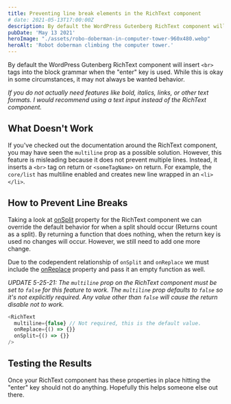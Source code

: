 ```yaml
---
title: Preventing line break elements in the RichText component
# date: 2021-05-13T17:00:00Z
description: By default the WordPress Gutenberg RichText component will insert `<br>` tags into the block grammar when the "enter" key is used. While this is okay in some circumstances, it may not always be wanted behavior.
pubDate: 'May 13 2021'
heroImage: "./assets/robo-doberman-in-computer-tower-960x480.webp"
heroAlt: 'Robot doberman climbing the computer tower.'
---
```


By default the WordPress Gutenberg RichText component will insert `<br>` tags into the block grammar when the "enter" key is used. While this is okay in some circumstances, it may not always be wanted behavior.

_If you do not actually need features like bold, italics, links, or other text formats. I would recommend using a text input instead of the RichText component._

## What Doesn't Work

If you've checked out the documentation around the RichText component, you may have seen the `multiline` prop as a possible solution. However, this feature is misleading because it does not prevent multiple lines. Instead, it inserts a `<br>` tag on return or `<someTagName>` on return. For example, the `core/list` has multiline enabled and creates new line wrapped in an `<li></li>`.

## How to Prevent Line Breaks

Taking a look at [onSplit](https://github.com/WordPress/gutenberg/tree/trunk/packages/block-editor/src/components/rich-text#onsplit-value-string--function) property for the RichText component we can override the default behavior for when a split should occur (Returns count as a split). By returning a function that does nothing, when the return key is used no changes will occur. However, we still need to add one more change.

Due to the codependent relationship of `onSplit` and `onReplace` we must include the [onReplace](https://github.com/WordPress/gutenberg/tree/trunk/packages/block-editor/src/components/rich-text#onreplace-blocks-array--function) property and pass it an empty function as well.

_UPDATE 5-25-21: The `multiline` prop on the RichText component must be set to `false` for this feature to work. The `multiline` prop defaults to `false` so it's not explicitly required. Any value other than `false` will cause the return disable not to work._

```js
<RichText
  multiline={false} // Not required, this is the default value.
  onReplace={() => {}}
  onSplit={() => {}}
/>
```

## Testing the Results

Once your RichText component has these properties in place hitting the "enter" key should not do anything. Hopefully this helps someone else out there.
